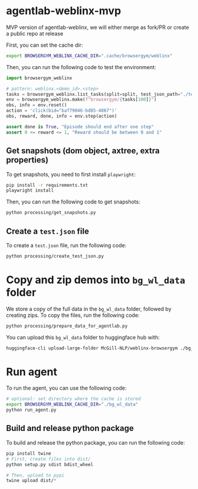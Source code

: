 # agentlab-weblinx-mvp
MVP version of agentlab-weblinx, we will either merge as fork/PR or create a public repo at release

First, you can set the cache dir:
```bash
export BROWSERGYM_WEBLINX_CACHE_DIR=".cache/browsergym/weblinx"
```

Then, you can run the following code to test the environment:

```python
import browsergym_weblinx

# pattern: weblinx.<demo_id>.<step>
tasks = browsergym_weblinx.list_tasks(split=split, test_json_path="./test.json")
env = browsergym_weblinx.make(f"browsergym/{tasks[100]}")
obs, info = env.reset()
action = 'click(bid="baf79046-bd85-4867")'
obs, reward, done, info = env.step(action)

assert done is True, "Episode should end after one step"
assert 0 <= reward <= 1, "Reward should be between 0 and 1"
```


## Get snapshots (dom object, axtree, extra properties)

To get snapshots, you need to first install `playwright`:

```bash
pip install -r requirements.txt
playwright install
```

Then, you can run the following code to get snapshots:

```bash
python processing/get_snapshots.py
```

## Create a `test.json` file

To create a `test.json` file, run the following code:

```bash
python processing/create_test_json.py
```

# Copy and zip demos into `bg_wl_data` folder

We store a copy of the full data in the `bg_wl_data` folder, followed by creating zips. To copy the files, run the following code:

```bash
python processing/prepare_data_for_agentlab.py
```

You can upload this `bg_wl_data` folder to huggingface hub with:

```bash
huggingface-cli upload-large-folder McGill-NLP/weblinx-browsergym ./bg_wl_data --repo-type=dataset
```

# Run agent

To run the agent, you can use the following code:

```bash
# optional: set directory where the cache is stored
export BROWSERGYM_WEBLINX_CACHE_DIR="./bg_wl_data"
python run_agent.py
```

## Build and release python package

To build and release the python package, you can run the following code:

```bash
pip install twine
# First, create files into dist/
python setup.py sdist bdist_wheel

# Then, upload to pypi
twine upload dist/*
```